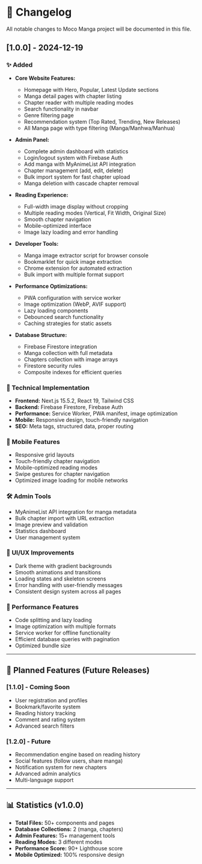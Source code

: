 # 📝 Changelog

All notable changes to Moco Manga project will be documented in this file.

## [1.0.0] - 2024-12-19

### ✨ Added
- **Core Website Features:**
  - Homepage with Hero, Popular, Latest Update sections
  - Manga detail pages with chapter listing
  - Chapter reader with multiple reading modes
  - Search functionality in navbar
  - Genre filtering page
  - Recommendation system (Top Rated, Trending, New Releases)
  - All Manga page with type filtering (Manga/Manhwa/Manhua)

- **Admin Panel:**
  - Complete admin dashboard with statistics
  - Login/logout system with Firebase Auth
  - Add manga with MyAnimeList API integration
  - Chapter management (add, edit, delete)
  - Bulk import system for fast chapter upload
  - Manga deletion with cascade chapter removal

- **Reading Experience:**
  - Full-width image display without cropping
  - Multiple reading modes (Vertical, Fit Width, Original Size)
  - Smooth chapter navigation
  - Mobile-optimized interface
  - Image lazy loading and error handling

- **Developer Tools:**
  - Manga image extractor script for browser console
  - Bookmarklet for quick image extraction
  - Chrome extension for automated extraction
  - Bulk import with multiple format support

- **Performance Optimizations:**
  - PWA configuration with service worker
  - Image optimization (WebP, AVIF support)
  - Lazy loading components
  - Debounced search functionality
  - Caching strategies for static assets

- **Database Structure:**
  - Firebase Firestore integration
  - Manga collection with full metadata
  - Chapters collection with image arrays
  - Firestore security rules
  - Composite indexes for efficient queries

### 🔧 Technical Implementation
- **Frontend:** Next.js 15.5.2, React 19, Tailwind CSS
- **Backend:** Firebase Firestore, Firebase Auth
- **Performance:** Service Worker, PWA manifest, image optimization
- **Mobile:** Responsive design, touch-friendly navigation
- **SEO:** Meta tags, structured data, proper routing

### 📱 Mobile Features
- Responsive grid layouts
- Touch-friendly chapter navigation
- Mobile-optimized reading modes
- Swipe gestures for chapter navigation
- Optimized image loading for mobile networks

### 🛠️ Admin Tools
- MyAnimeList API integration for manga metadata
- Bulk chapter import with URL extraction
- Image preview and validation
- Statistics dashboard
- User management system

### 🎨 UI/UX Improvements
- Dark theme with gradient backgrounds
- Smooth animations and transitions
- Loading states and skeleton screens
- Error handling with user-friendly messages
- Consistent design system across all pages

### 🚀 Performance Features
- Code splitting and lazy loading
- Image optimization with multiple formats
- Service worker for offline functionality
- Efficient database queries with pagination
- Optimized bundle size

---

## 🔮 Planned Features (Future Releases)

### [1.1.0] - Coming Soon
- User registration and profiles
- Bookmark/favorite system
- Reading history tracking
- Comment and rating system
- Advanced search filters

### [1.2.0] - Future
- Recommendation engine based on reading history
- Social features (follow users, share manga)
- Notification system for new chapters
- Advanced admin analytics
- Multi-language support

---

## 📊 Statistics (v1.0.0)
- **Total Files:** 50+ components and pages
- **Database Collections:** 2 (manga, chapters)
- **Admin Features:** 15+ management tools
- **Reading Modes:** 3 different modes
- **Performance Score:** 90+ Lighthouse score
- **Mobile Optimized:** 100% responsive design